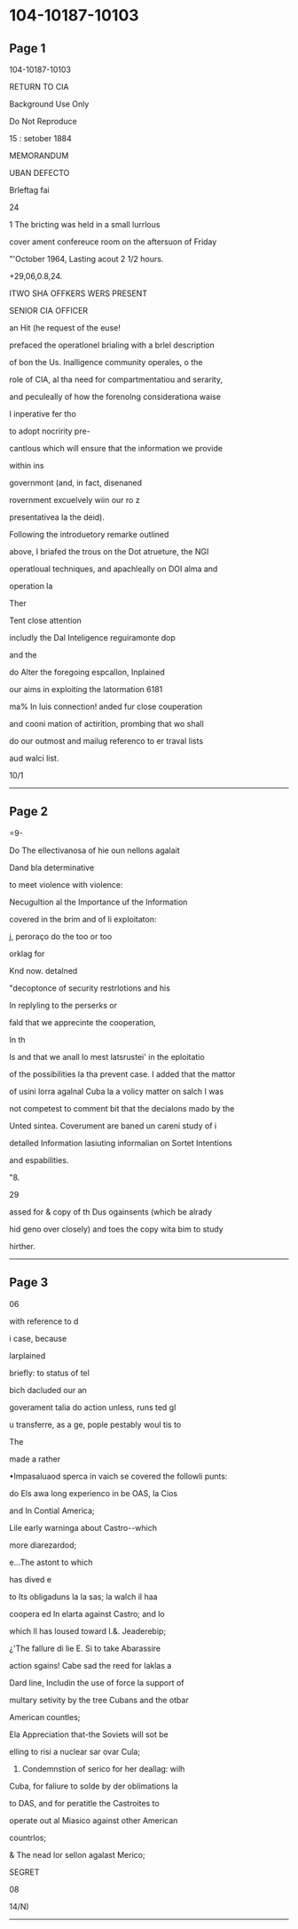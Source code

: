 # 104-10187-10103

## Page 1

104-10187-10103

RETURN TO CIA

Background Use Only

Do Not Reproduce

15 : setober 1884

MEMORANDUM

UBAN DEFECTO

Brleftag fai

24

1 The bricting was held in a small lurrlous

cover ament confereuce room on the aftersuon of Friday

"'October 1964, Lasting acout 2 1/2 hours.

+29,06,0.8,24.

ITWO SHA OFFKERS WERS PRESENT

SENIOR CIA OFFICER

an Hit (he request of the euse!

prefaced the operatlonel brialing with a brlel description

of bon the Us. Inalligence community operales, o the

role of CIA, al tha need for compartmentatiou and serarity,

and peculeally of how the forenolng considerationa waise

I inperative fer tho

to adopt nocririty pre-

cantlous which will ensure that the information we provide

within ins

governmont (and, in fact, disenaned

rovernment excuelvely wiin our ro z

presentativea la the deid).

Following the introduetory remarke outlined

above, I briafed the trous on the Dot atrueture, the NGI

operatloual techniques, and apachleally on DOI alma and

operation la

Ther

Tent close attention

includly the Dal Inteligence reguiramonte dop

and the

do Alter the foregoing espcallon, Inplained

our aims in exploiting the latormation 6181

ma% In luis connection! anded fur close couperation

and cooni mation of actirition, prombing that wo shall

do our outmost and mailug referenco to er traval lists

aud walci list.

10/1

---

## Page 2

=9-

Do The ellectivanosa of hie oun nellons agalait

Dand bla determinative

to meet violence with violence:

Necugultion al the Importance uf the Information

covered in the brim and of li exploitaton:

j, peroraço do the too or too

orklag for

Knd now. detalned

"decoptonce of security restrlotions and his

In replyling to the perserks or

fald that we apprecinte the cooperation,

In th

ls and that we anall lo mest latsrustei' in the eploitatio

of the possibilities la tha prevent case. I added that the mattor

of usini lorra agalnal Cuba la a volicy matter on salch I was

not competest to comment bit that the decialons mado by the

Unted sintea. Coverument are baned un careni study of i

detalled Information lasiuting informalian on Sortet Intentions

and espabilities.

"8.

29

assed for & copy of th Dus ogainsents (which be alrady

hid geno over closely) and toes the copy wita bim to study

hirther.

---

## Page 3

06

with reference to d

i case, because

larplained

briefly: to status of tel

bich dacluded our an

goverament talia do action unless, runs ted gl

u transferre, as a ge, pople pestably woul tis to

The

made a rather

•Impasaluaod sperca in vaich se covered the followli punts:

do Els awa long experienco in be OAS, la Cios

and In Contial America;

Lile early warninga about Castro--which

more diarezardod;

e...The astont to which

has dived e

to Its obligaduns la la sas; la walch il haa

coopera ed ln elarta against Castro; and lo

which ll has loused toward l.&. Jeaderebip;

¿'The fallure di lie E. Si to take Abarassire

action sgains! Cabe sad the reed for laklas a

Dard line, Includin the use of force la support of

multary setivity by the tree Cubans and the otbar

American countles;

Ela Appreciation that-the Soviets will sot be

elling to risi a nuclear sar ovar Cula;

1. Condemnstion of serico for her deallag: wilh

Cuba, for faliure to solde by der oblimations la

to DAS, and for peratitle the Castroites to

operate out al Miasico against other American

countrlos;

& The nead lor sellon agalast Merico;

SEGRET

08

14/N)

---

